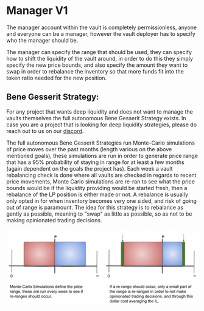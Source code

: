 # Manager V1

The manager account within the vault is completely permissionless, anyone and everyone can be a manager, however the vault deployer has to specify who the manager should be.

The manager can specify the range that should be used, they can specify how to shift the liquidity of the vault around, in order to do this they simply specify the new price bounds, and also specify the amount they want to swap in order to rebalance the inventory so that more funds fit into the token ratio needed for the new position.&#x20;

## **Bene Gesserit Strategy:**

For any project that wants deep liquidity and does not want to manage the vaults themselves the full autonomous Bene Gesserit Strategy exists. In case you are a project that is looking for deep liquidity strategies, please do reach out to us on our [discord](https://discord.gg/arrakisfinance).

The full autonomous Bene Gesserit Strategies run Monte-Carlo simulations of price moves over the past months (length various on the above mentioned goals), these simulations are run in order to generate price range that has a 95% probability of staying in range for at least a few months (again dependent on the goals the project has). Each week a vault rebalancing check is done where all vaults are checked in regards to recent price movements, Monte Carlo simulations are re-ran to see what the price bounds would be if the liquidity providing would be started fresh, then a rebalance of the LP position is either made or not. A rebalance is usually only opted in for when inventory becomes very one sided, and risk of going out of range is paramount. The idea for this strategy is to rebalance as gently as possible, meaning to "swap" as little as possible, so as not to be making opinionated trading decisions.&#x20;

![Visualization of setting the range and the re-ranging](<../.gitbook/assets/Screenshot 2022-08-17 at 12.10.50.png>)
